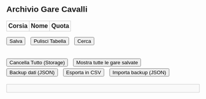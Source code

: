 <!DOCTYPE html>
<html lang="it">
<head>
  <meta charset="UTF-8" />
  <title>Archivio Gare Cavalli</title>
  <style>
    body {
      font-family: Arial, sans-serif;
      padding: 20px;
    }
    .gara-container {
      margin-bottom: 30px;
    }
    .gara {
      width: 100%;
      position: relative;
    }
    table {
      width: 100%;
      border-collapse: collapse;
      margin-bottom: 10px;
    }
    th, td {
      border: 1px solid #ccc;
      padding: 4px;
      text-align: center;
      position: relative;
    }
    input[type="text"], input[type="number"] {
      width: 90%;
      padding: 4px;
    }
    input.quota {
      width: 60px;
    }
    button {
      margin-top: 5px;
      margin-right: 10px;
    }
    .autocomplete-items {
      position: absolute;
      border: 1px solid #ccc;
      background-color: #fff;
      z-index: 99;
      max-height: 150px;
      overflow-y: auto;
      top: 100%;
      left: 0;
      right: 0;
    }
    .autocomplete-items div {
      padding: 5px;
      cursor: pointer;
    }
    .autocomplete-items div:hover {
      background-color: #f0f0f0;
    }
    #report {
      margin-top: 20px;
      background: #f9f9f9;
      border: 1px solid #ccc;
      padding: 10px;
      white-space: pre-wrap;
      font-family: monospace;
    }
    #importFile {
      display: none;
    }
  </style>
</head>
<body>
<h2>Archivio Gare Cavalli</h2>

<div class="gara-container">
  <div class="gara">
    <table id="gara1">
      <thead><tr><th>Corsia</th><th>Nome</th><th>Quota</th></tr></thead>
      <tbody id="body1"></tbody>
    </table>
    <button onclick="salvaGara(1)">Salva</button>
    <button onclick="pulisciTabella(1)">Pulisci Tabella</button>
    <button onclick="cercaGare()">Cerca</button>
  </div>
</div>

<button onclick="cancellaTutto()">Cancella Tutto (Storage)</button>
<button onclick="mostraTutteGare()">Mostra tutte le gare salvate</button>
<button onclick="exportBackup()">Backup dati (JSON)</button>
<button onclick="exportCSV()">Esporta in CSV</button>
<button onclick="document.getElementById('importFile').click()">Importa backup (JSON)</button>
<input type="file" id="importFile" accept=".json" onchange="importaBackup(event)">

<div id="report"></div>
<script>
const NUM_CORSIE = 6;

// Inizializza tabella
function inizializzaTabella() {
  const tbody = document.getElementById("body1");
  for (let i = 1; i <= NUM_CORSIE; i++) {
    tbody.innerHTML += `
      <tr>
        <td>${i}</td>
        <td><input type="text" id="nome1_${i}" class="nome" autocomplete="off" /></td>
        <td><input type="number" step="0.01" id="quota1_${i}" class="quota" /></td>
      </tr>
    `;
  }
}

// Backup automatico
setInterval(() => {
  const gare = localStorage.getItem("gare");
  if (gare) localStorage.setItem("backup_gare", gare);
}, 60000);

// Backup manuale
function exportBackup() {
  const data = localStorage.getItem("gare") || "[]";
  const blob = new Blob([data], { type: "application/json" });
  const link = document.createElement("a");
  link.href = URL.createObjectURL(blob);
  link.download = `gare_backup_${new Date().toISOString().slice(0, 10)}.json`;
  link.click();
}

// Importa backup
function importaBackup(event) {
  const file = event.target.files[0];
  if (!file) return;
  const reader = new FileReader();
  reader.onload = function(e) {
    try {
      const dati = JSON.parse(e.target.result);
      if (Array.isArray(dati)) {
        localStorage.setItem("gare", JSON.stringify(dati));
        alert("Backup importato con successo.");
      } else {
        alert("Formato file non valido.");
      }
    } catch {
      alert("Errore nella lettura del file.");
    }
  };
  reader.readAsText(file);
}
function getGaraData(index) {
  const nomi = [], quote = [];
  for (let i = 1; i <= NUM_CORSIE; i++) {
    nomi.push(document.getElementById(`nome${index}_${i}`).value.trim());
    quote.push(document.getElementById(`quota${index}_${i}`).value.trim());
  }
  return { nomi, quote };
}

function mostraReport(testo) {
  document.getElementById("report").textContent = testo;
}

function salvaGara(index) {
  const { nomi, quote } = getGaraData(index);
  if (nomi.includes("") || quote.includes("")) {
    alert("Compila tutti i campi prima di salvare.");
    return;
  }

  let gare = JSON.parse(localStorage.getItem("gare") || "[]");

  const quoteStr = JSON.stringify(quote.map(q => parseFloat(q).toFixed(2)));
  const nomiStr = JSON.stringify(nomi);

  // Quote uguali, cavalli diversi
  const gareStessaQuota = gare.filter(g => JSON.stringify(g.quote.map(q => parseFloat(q).toFixed(2))) === quoteStr && JSON.stringify(g.nomi) !== nomiStr);
  if (gareStessaQuota.length > 0) {
    let msg = `⚠️ Questa combinazione di quote è già presente in ${gareStessaQuota.length} gara/e con cavalli diversi.\n`;
    gareStessaQuota.forEach((g, i) => {
      msg += `\nGara ${i + 1} → Tris vincenti:\n${g.tris.map(t => `→ ${t.combinazione} (Quota: ${t.quota})`).join("\n")}`;
    });
    alert(msg);
  }

  // Nomi uguali, quote diverse
  const gareStessiNomi = gare.filter(g => JSON.stringify(g.nomi) === nomiStr && JSON.stringify(g.quote.map(q => parseFloat(q).toFixed(2))) !== quoteStr);
  if (gareStessiNomi.length > 0) {
    let msg = `⚠️ Esiste già una gara con gli stessi cavalli ma quote differenti:\n`;
    gareStessiNomi.forEach((g, i) => {
      msg += `\nGara ${i + 1} → Quote: ${g.quote.join(", ")}\nTris:\n${g.tris.map(t => `→ ${t.combinazione} (Quota: ${t.quota})`).join("\n")}`;
    });
    if (!confirm(msg + `\n\nVuoi salvare comunque?`)) return;
  }

  // Esegui analisi AI PRIMA di chiedere la tris
  const reportAI = analisiAIAvanzata(nomi, quote, gare);
  mostraReport(reportAI.reportTesto);

  // Chiedi se vuoi procedere
  if (!confirm("Vuoi procedere con il salvataggio della gara dopo l’analisi AI?")) return;

  // Gara identica già salvata
  const garaEsatta = gare.find(g => JSON.stringify(g.nomi) === nomiStr && JSON.stringify(g.quote.map(q => parseFloat(q).toFixed(2))) === quoteStr);
  if (garaEsatta) {
    let msg = `⚠️ Questa gara esiste già.\nTris salvate:\n`;
    msg += garaEsatta.tris.map(t => `→ ${t.combinazione} (Quota: ${t.quota})`).join("\n");
    if (confirm(msg + `\n\nVuoi salvare comunque un'altra tris?`)) {
      let tris = prompt("Inserisci nuova tris vincente (es. 1,4,5):");
      if (!tris || tris.split(",").length !== 3) return alert("Formato tris non valido.");
      let quotaTris = prompt("Quota tris (es. 18.5):");
      if (!quotaTris || isNaN(parseFloat(quotaTris))) return alert("Quota non valida.");
      if (garaEsatta.tris.some(t => t.combinazione === tris && parseFloat(t.quota) === parseFloat(quotaTris))) {
        alert("✅ Abbiamo vinto allora!");
        return;
      }
      garaEsatta.tris.push({ combinazione: tris, quota: quotaTris });
      localStorage.setItem("gare", JSON.stringify(gare));
      alert("Nuova tris aggiunta.");
    }
    return;
  }

  // Gara nuova → chiedi tris e quota
  let tris = prompt("Inserisci tris vincente (es. 1,4,5):");
  if (!tris || tris.split(",").length !== 3) return alert("Formato tris non valido.");
  let quotaTris = prompt("Quota tris (es. 18.5):");
  if (!quotaTris || isNaN(parseFloat(quotaTris))) return alert("Quota non valida.");

  gare.push({ nomi, quote, tris: [{ combinazione: tris, quota: quotaTris }] });
  localStorage.setItem("gare", JSON.stringify(gare));
  alert("Gara salvata.");
}

function analisiAIAvanzata(nomi, quote, gare) {
  const nuoveQuote = quote.map(q => parseFloat(q));
  const sommaQuote = nuoveQuote.reduce((a, b) => a + b, 0);
  const minGareAnalisi = 10;
  const patternLabels = nuoveQuote.map(q => {
    if (q < 2) return "B";
    if (q <= 3.5) return "M";
    return "A";
  });

  let report = `🧠 ANALISI INTELLIGENTE\n----------------------\n`;
  report += `📊 Pattern quote: ${patternLabels.join("-")}\n`;
  report += `🧮 Somma quote: ${sommaQuote.toFixed(2)}\n\n`;

  let cavalliTotali = {}, cavalliCorsia = {};
  let quoteStatistiche = {};
  let trisSuggerita = [];
  let quoteSimili = [];
  let patternSimili = [];

  // Quote storiche simili e pattern simili
  gare.forEach(g => {
    const q = g.quote.map(x => parseFloat(x));
    const patternGara = q.map(qv => qv < 2 ? "B" : qv <= 3.5 ? "M" : "A");
    const matchCount = patternGara.filter((v, i) => v === patternLabels[i]).length;
    if (matchCount >= 5) patternSimili.push(g);

    const simili = q.filter((val, i) => Math.abs(val - nuoveQuote[i]) <= 0.2).length;
    if (simili >= 5) quoteSimili.push(g);

    q.forEach((val, idx) => {
      const intervallo = (Math.round(val * 2) / 2).toFixed(1);
      quoteStatistiche[intervallo] = quoteStatistiche[intervallo] || { podi: 0, tot: 0 };
      if (g.tris.some(t => t.combinazione.split(",").includes(String(idx + 1)))) {
        quoteStatistiche[intervallo].podi++;
      }
      quoteStatistiche[intervallo].tot++;
    });
  });

  // Cavallo favorito e sfavorito
  let minQuota = Math.min(...nuoveQuote);
  let maxQuota = Math.max(...nuoveQuote);
  let favoritoIdx = nuoveQuote.indexOf(minQuota);
  let sfavoritoIdx = nuoveQuote.indexOf(maxQuota);

  report += `🏇 Cavallo favorito: ${nomi[favoritoIdx]} (Corsia ${favoritoIdx + 1}, Quota ${minQuota})\n`;
  report += `🐢 Cavallo sfavorito: ${nomi[sfavoritoIdx]} (Corsia ${sfavoritoIdx + 1}, Quota ${maxQuota})\n`;

  // Storico per cavallo favorito
  let storicoFavorito = gare.filter(g => {
    const q = g.quote.map(x => parseFloat(x));
    const min = Math.min(...q);
    return g.nomi[q.indexOf(min)] === nomi[favoritoIdx];
  });

  const favoritoPodio = storicoFavorito.filter(g =>
    g.tris.some(t => t.combinazione.split(",").includes(String(favoritoIdx + 1)))
  );

  if (storicoFavorito.length > 0) {
    report += `📊 Il favorito in gare storiche è andato a podio ${favoritoPodio.length} su ${storicoFavorito.length} volte (${((favoritoPodio.length / storicoFavorito.length) * 100).toFixed(1)}%)\n`;
  } else {
    report += `📊 Nessuna gara storica trovata per ${nomi[favoritoIdx]} con quota simile.\n`;
  }

  // Cavallo sfavorito: analisi su podio o vincente
  let storicoSfavorito = gare.filter(g => g.nomi.includes(nomi[sfavoritoIdx]));
  let podioSfavorito = 0;
  let vittorieSfavorito = 0;

  storicoSfavorito.forEach(g => {
    g.tris.forEach(t => {
      const corsie = t.combinazione.split(",");
      const idx = g.nomi.findIndex(n => n === nomi[sfavoritoIdx]);
      if (idx !== -1 && corsie.includes(String(idx + 1))) {
        podioSfavorito++;
        if (corsie[0] === String(idx + 1)) vittorieSfavorito++;
      }
    });
  });

  if (storicoSfavorito.length > 0) {
    report += `📊 Il cavallo sfavorito è andato a podio ${podioSfavorito} su ${storicoSfavorito.length} gare (${((podioSfavorito / storicoSfavorito.length) * 100).toFixed(1)}%)\n`;
    if (vittorieSfavorito > 0) {
      report += `🎉 Ha vinto ${vittorieSfavorito} volte! Possibile sorpresa.\n`;
    }
  }

  // Analisi per cavallo globale
  report += `\n📌 Analisi per cavallo globale:\n`;
  nomi.forEach((nome, i) => {
    let tot = 0, podio = 0;
    gare.forEach(g => {
      for (let j = 0; j < g.nomi.length; j++) {
        if (g.nomi[j] === nome && Math.abs(parseFloat(g.quote[j]) - nuoveQuote[i]) <= 0.2) {
          tot++;
          if (g.tris.some(t => t.combinazione.split(",").includes(String(j + 1)))) podio++;
        }
      }
    });
    if (tot >= minGareAnalisi) {
      report += `→ ${nome}: ${(podio / tot * 100).toFixed(1)}% podio su ${tot} gare\n`;
      trisSuggerita.push({ nome, corsia: i + 1, perc: podio / tot, tot });
    }
  });

  // Analisi cavallo + corsia
  report += `\n📌 Analisi cavallo + corsia:\n`;
  nomi.forEach((nome, i) => {
    let tot = 0, podio = 0;
    gare.forEach(g => {
      if (g.nomi[i] === nome && Math.abs(parseFloat(g.quote[i]) - nuoveQuote[i]) <= 0.2) {
        tot++;
        if (g.tris.some(t => t.combinazione.split(",").includes(String(i + 1)))) podio++;
      }
    });
    if (tot >= minGareAnalisi) {
      report += `→ ${nome} in corsia ${i + 1}: ${(podio / tot * 100).toFixed(1)}% podio\n`;
    }
  });

  // Tris consigliata
  report += `\n🎯 Tris consigliata:\n`;
  if (trisSuggerita.length >= 3) {
    const tris = trisSuggerita.sort((a, b) => b.perc - a.perc).slice(0, 3);
    tris.forEach(c => {
      report += `→ ${c.nome} (Corsia ${c.corsia}) - ${(c.perc * 100).toFixed(1)}% podio su ${c.tot} gare\n`;
    });
  } else {
    report += `Nessuna tris consigliata: servono almeno 3 cavalli con ${minGareAnalisi} gare analizzate.\n`;
  }

  // Quote spesso vincenti
  report += `\n📌 Quote spesso vincenti:\n`;
  Object.keys(quoteStatistiche).sort((a, b) => parseFloat(a) - parseFloat(b)).forEach(q => {
    const { podi, tot } = quoteStatistiche[q];
    if (tot >= 5) {
      report += `→ Quota ${q}: ${podi} su ${tot} podio (${(podi / tot * 100).toFixed(1)}%)\n`;
    }
  });

  // Quote alte
  if (sommaQuote >= 18) {
    report += `\n📌 Quote alte e somma quote:\nAttenzione: somma alta. Quote >3.5:\n`;
    nuoveQuote.forEach((q, i) => {
      if (q > 3.5) report += `→ ${nomi[i]} (Corsia ${i + 1}, Quota ${q})\n`;
    });
  }

  // Gare con quote simili
  if (quoteSimili.length > 0) {
    report += `\n📌 Gare storiche con quote simili: ${quoteSimili.length}\n`;
    quoteSimili.forEach((g, i) => {
      g.tris.forEach(t => {
        report += `🧩 Gara ${i + 1} → Tris: ${t.combinazione} (Quota: ${t.quota})\n`;
      });
    });
  }

  // Gare con pattern simile e sorprese
  if (patternSimili.length > 0) {
    let sorprese = 0;
    patternSimili.forEach(g => {
      g.tris.forEach(t => {
        const primaCorsia = parseInt(t.combinazione.split(",")[0]) - 1;
        const quotaVincente = parseFloat(g.quote[primaCorsia]);
        if (quotaVincente > 10) sorprese++;
      });
    });
    report += `\n📈 Gare con pattern quote simile: ${patternSimili.length}`;
    if (sorprese > 0) {
      report += ` → In ${sorprese} di queste ha vinto un cavallo con quota >10!\n`;
    } else {
      report += ` → Nessuna sorpresa rilevata in quelle gare.\n`;
    }
  }

  return { reportTesto: report };
}
function setupAutocomplete() {
  const inputs = document.querySelectorAll("input.nome");
  const cavalli = new Set();
  const gare = JSON.parse(localStorage.getItem("gare") || "[]");
  gare.forEach(g => g.nomi.forEach(n => cavalli.add(n)));

  inputs.forEach(input => {
    input.addEventListener("input", function() {
      closeLists();
      const val = this.value;
      if (!val) return;
      const list = document.createElement("div");
      list.setAttribute("class", "autocomplete-items");
      this.parentNode.appendChild(list);

      [...cavalli].forEach(nome => {
        if (nome.toLowerCase().startsWith(val.toLowerCase())) {
          const div = document.createElement("div");
          div.innerHTML = `<strong>${nome.substr(0, val.length)}</strong>${nome.substr(val.length)}<input type='hidden' value='${nome}'>`;
          div.addEventListener("click", () => {
            input.value = nome;
            closeLists();
          });
          list.appendChild(div);
        }
      });
    });
    input.addEventListener("blur", () => setTimeout(closeLists, 100));
  });

  function closeLists() {
    document.querySelectorAll(".autocomplete-items").forEach(el => el.remove());
  }
}

function cercaGare() {
  const nome = document.getElementById("nome1_1").value.trim().toLowerCase();
  const gare = JSON.parse(localStorage.getItem("gare") || "[]");
  const risultati = gare.filter(g => g.nomi[0].toLowerCase() === nome);
  if (risultati.length === 0) return alert("Nessuna gara trovata con quel cavallo in corsia 1.");

  let index = 0;
  const win = window.open("", "Risultati Ricerca", "width=600,height=400");
  function mostraGara(i) {
    const g = risultati[i];
    win.document.body.innerHTML = `<h3>Gara ${i+1} di ${risultati.length}</h3><ul>
      ${g.nomi.map((n, idx) => `<li>Corsia ${idx+1}: ${n} (Quota: ${g.quote[idx]})</li>`).join("")}
      </ul><p><strong>Tris vincenti:</strong><br>${g.tris.map(t => `→ ${t.combinazione} (Quota: ${t.quota})`).join("<br>")}</p>
      <button onclick="window.opener.prevGara()">&larr;</button>
      <button onclick="window.opener.nextGara()">&rarr;</button>`;
  }
  window.prevGara = () => { if (index > 0) index--; mostraGara(index); };
  window.nextGara = () => { if (index < risultati.length - 1) index++; mostraGara(index); };
  mostraGara(index);
}

function mostraTutteGare() {
  const gare = JSON.parse(localStorage.getItem("gare") || "[]");
  if (gare.length === 0) return alert("Nessuna gara salvata.");
  const win = window.open("", "Gare Salvate", "width=600,height=600,scrollbars=yes");
  win.document.body.innerHTML = `<h2>${gare.length} Gare Salvate</h2>` + gare.map((g, idx) => `
    <h3>Gara ${idx + 1}</h3>
    <ul>${g.nomi.map((n, i) => `<li>Corsia ${i+1}: ${n} (Quota: ${g.quote[i]})</li>`).join("")}</ul>
    <p><strong>Tris:</strong><br>${g.tris.map(t => `→ ${t.combinazione} (Quota: ${t.quota})`).join("<br>")}</p><hr>`).join("");
}

function cancellaTutto() {
  if (confirm("Sicuro di voler eliminare tutte le gare?")) {
    localStorage.removeItem("gare");
    alert("Gare eliminate.");
    document.getElementById("report").textContent = "";
  }
}

function exportCSV() {
  const gare = JSON.parse(localStorage.getItem("gare") || "[]");
  if (gare.length === 0) return alert("Nessuna gara da esportare.");

  let csv = "Gara;Corsia;Nome;Quota;Tris Vincente;Quota Tris\n";

  gare.forEach((g, idx) => {
    g.nomi.forEach((nome, i) => {
      g.tris.forEach(t => {
        csv += `${idx + 1};${i + 1};${nome};${g.quote[i]};${t.combinazione};${t.quota}\n`;
      });
    });
  });

  const blob = new Blob([csv], { type: "text/csv;charset=utf-8;" });
  const link = document.createElement("a");
  link.href = URL.createObjectURL(blob);
  link.download = `gare_export_${new Date().toISOString().slice(0, 10)}.csv`;
  link.click();
}
function eliminaGaraPopup() {
  const gare = JSON.parse(localStorage.getItem("gare") || "[]");
  if (gare.length === 0) {
    alert("Nessuna gara salvata.");
    return;
  }

  const id = prompt(`Inserisci il numero ID della gara da eliminare (1-${gare.length}):`);
  if (!id || isNaN(id)) {
    alert("ID non valido.");
    return;
  }

  const index = parseInt(id) - 1;
  if (index < 0 || index >= gare.length) {
    alert("ID fuori intervallo.");
    return;
  }

  const gara = gare[index];
  const conferma = confirm(
    `Vuoi davvero eliminare la gara #${id}?\n\n` +
    gara.nomi.map((n, i) => `Corsia ${i + 1}: ${n} (Quota: ${gara.quote[i]})`).join("\n") +
    `\n\nTris:\n${gara.tris.map(t => `→ ${t.combinazione} (Quota: ${t.quota})`).join("\n")}`
  );

  if (!conferma) return;

  gare.splice(index, 1);
  localStorage.setItem("gare", JSON.stringify(gare));
  alert(`Gara #${id} eliminata con successo.`);
  document.getElementById("report").textContent = "";
}

function pulisciTabella(index) {
  for (let i = 1; i <= NUM_CORSIE; i++) {
    document.getElementById(`nome${index}_${i}`).value = "";
    document.getElementById(`quota${index}_${i}`).value = "";
  }
}

window.addEventListener("DOMContentLoaded", () => {
  inizializzaTabella();
  setupAutocomplete();
});
</script>
</body>
</html>
